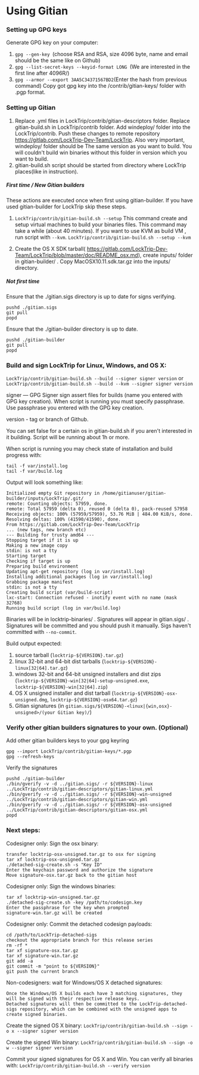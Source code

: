 Using Gitian
====================
### Setting up GPG keys
Generate GPG key on your computer:
1. ```gpg --gen-key ```(choose RSA and RSA, size 4096 byte, name and email should be the same like on Github)
2. ```gpg --list-secret-keys --keyid-format LONG ```(We are interested in the first line after 4096R/)
3. ```gpg --armor --export 3AA5C34371567BD2```(Enter the hash from previous command)
Copy got gpg key into the /contrib/gitian-keys/ folder with .pgp format.
### Setting up Gitian
1. Replace .yml files in LockTrip/contrib/gitian-descriptors folder. Replace gitian-build.sh in LockTrip/contrib folder. Add windeploy/ folder into the LockTrip/contrib. Push these changes to remote repository https://gitlab.com/LockTrip-Dev-Team/LockTrip. Also very important, windeploy/ folder should be The same version as you want to build. You will couldn't build win binaries without this folder in version which you want to build.
2. gitian-build.sh script should be started from directory where LockTrip places(like in instruction).
##### First time / New Gitian builders
These actions are executed once when first using gitian-builder. If you have used gitian-builder for LockTrip skip these steps.
1. ```LockTrip/contrib/gitian-build.sh --setup``` This command create and setup virtual machines to build your binaries files. This command may take a while (about 40 minutes). If you want to use KVM as build VM , run script with ```--kvm```.
    ```LockTrip/contrib/gitian-build.sh --setup --kvm```

2. Create the OS X SDK tarball( https://gitlab.com/LockTrip-Dev-Team/LockTrip/blob/master/doc/README_osx.md), create inputs/ folder in gitian-builder/ . Copy MacOSX10.11.sdk.tar.gz into the inputs/ directory.
##### Not first time
Ensure that the ./gitian.sigs directory is up to date for signs verifying.

    pushd ./gitian.sigs
    git pull
    popd

Ensure that the ./gitian-builder directory is up to date.

    pushd ./gitian-builder
    git pull
    popd

### Build and sign LockTrip for Linux, Windows, and OS X:

  ```LockTrip/contrib/gitian-build.sh --build --signer signer version``` or 
  ```LockTrip/contrib/gitian-build.sh --build --kvm --signer signer version```

signer — GPG Signer sign assert files for builds (name you entered with GPG key creation). When script is running you must specify passphrase. Use passphrase you entered with the GPG key creation. 

version - tag or branch of Github.

You can set false for a certain os in gitian-build.sh if you aren't interested in it building.
Script will be running about 1h or more.

When script is running you may check state of installation and build progress with:

    tail -f var/install.log
    tail -f var/build.log
    
Output will look something like:
    
    Initialized empty Git repository in /home/gitianuser/gitian-builder/inputs/LockTrip/.git/
    remote: Counting objects: 57959, done.
    remote: Total 57959 (delta 0), reused 0 (delta 0), pack-reused 57958
    Receiving objects: 100% (57959/57959), 53.76 MiB | 484.00 KiB/s, done.
    Resolving deltas: 100% (41590/41590), done.
    From https://gitlab.com/LockTrip-Dev-Team/LockTrip
    ... (new tags, new branch etc)
    --- Building for trusty amd64 ---
    Stopping target if it is up
    Making a new image copy
    stdin: is not a tty
    Starting target
    Checking if target is up
    Preparing build environment
    Updating apt-get repository (log in var/install.log)
    Installing additional packages (log in var/install.log)
    Grabbing package manifest
    stdin: is not a tty
    Creating build script (var/build-script)
    lxc-start: Connection refused - inotify event with no name (mask 32768)
    Running build script (log in var/build.log)


Binaries will be in locktrip-binaries/ . Signatures will appear in gitian.sigs/ . Signatures will be committed and you should push it manually. Sigs haven't committed with ```--no-commit```.

Build output expected:

  1. source tarball (`locktrip-${VERSION}.tar.gz`)
  2. linux 32-bit and 64-bit dist tarballs (`locktrip-${VERSION}-linux[32|64].tar.gz`)
  3. windows 32-bit and 64-bit unsigned installers and dist zips (`locktrip-${VERSION}-win[32|64]-setup-unsigned.exe`, `locktrip-${VERSION}-win[32|64].zip`)
  4. OS X unsigned installer and dist tarball (`locktrip-${VERSION}-osx-unsigned.dmg`, `locktrip-${VERSION}-osx64.tar.gz`)
  5. Gitian signatures (in `gitian.sigs/${VERSION}-<linux|{win,osx}-unsigned>/(your Gitian key)/`)

### Verify other gitian builders signatures to your own. (Optional)

Add other gitian builders keys to your gpg keyring

    gpg --import LockTrip/contrib/gitian-keys/*.pgp
    gpg --refresh-keys

Verify the signatures

    pushd ./gitian-builder
    ./bin/gverify -v -d ../gitian.sigs/ -r ${VERSION}-linux ../LockTrip/contrib/gitian-descriptors/gitian-linux.yml
    ./bin/gverify -v -d ../gitian.sigs/ -r ${VERSION}-win-unsigned ../LockTrip/contrib/gitian-descriptors/gitian-win.yml
    ./bin/gverify -v -d ../gitian.sigs/ -r ${VERSION}-osx-unsigned ../LockTrip/contrib/gitian-descriptors/gitian-osx.yml
    popd

### Next steps:

Codesigner only: Sign the osx binary:

    transfer locktrip-osx-unsigned.tar.gz to osx for signing
    tar xf locktrip-osx-unsigned.tar.gz
    ./detached-sig-create.sh -s "Key ID"
    Enter the keychain password and authorize the signature
    Move signature-osx.tar.gz back to the gitian host

Codesigner only: Sign the windows binaries:

    tar xf locktrip-win-unsigned.tar.gz
    ./detached-sig-create.sh -key /path/to/codesign.key
    Enter the passphrase for the key when prompted
    signature-win.tar.gz will be created

Codesigner only: Commit the detached codesign payloads:

    cd /path/to/LockTrip-detached-sigs
    checkout the appropriate branch for this release series
    rm -rf *
    tar xf signature-osx.tar.gz
    tar xf signature-win.tar.gz
    git add -a
    git commit -m "point to ${VERSION}"
    git push the current branch

Non-codesigners: wait for Windows/OS X detached signatures:

    Once the Windows/OS X builds each have 3 matching signatures, they will be signed with their respective release keys.
    Detached signatures will then be committed to the LockTrip-detached-sigs repository, which can be combined with the unsigned apps to create signed binaries.

Create the signed OS X binary:
```LockTrip/contrib/gitian-build.sh --sign -o x --signer signer version```

Create the signed Win binary:
```LockTrip/contrib/gitian-build.sh --sign -o w --signer signer version```

Commit your signed signatures for OS X and Win.
You can verify all binaries with:
```LockTrip/contrib/gitian-build.sh --verify version```